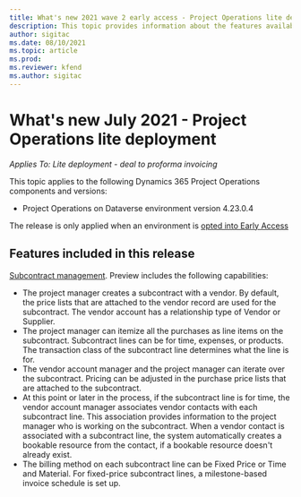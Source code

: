 ```yaml
---
title: What's new 2021 wave 2 early access - Project Operations lite deployment
description: This topic provides information about the features available in the 2021 release of Project Operations lite deployment.
author: sigitac
ms.date: 08/10/2021
ms.topic: article
ms.prod:
ms.reviewer: kfend 
ms.author: sigitac
---
```


# What's new July 2021 - Project Operations lite deployment

_Applies To: Lite deployment - deal to proforma invoicing_

This topic applies to the following Dynamics 365 Project Operations components and versions:

  - Project Operations on Dataverse environment version 4.23.0.4

The release is only applied when an environment is [opted into Early Access](https://docs.microsoft.com/en-us/power-platform/admin/opt-in-early-access-updates#how-to-enable-early-access-updates)

## Features included in this release

[Subcontract management](https://docs.microsoft.com/en-us/dynamics365/project-operations/pro/subcontracting/subcontracting_ea_scope).  Preview includes the following capabilities:

  - The project manager creates a subcontract with a vendor. By default, the price lists that are attached to the vendor record are used for the subcontract. The vendor account has a relationship type of Vendor or Supplier.
  - The project manager can itemize all the purchases as line items on the subcontract. Subcontract lines can be for time, expenses, or products. The transaction class of the subcontract line determines what the line is for.
  - The vendor account manager and the project manager can iterate over the subcontract. Pricing can be adjusted in the purchase price lists that are attached to the subcontract.
  - At this point or later in the process, if the subcontract line is for time, the vendor account manager associates vendor contacts with each subcontract line. This association provides information to the project manager who is working on the subcontract. When a vendor contact is associated with a subcontract line, the system automatically creates a bookable resource from the contact, if a bookable resource doesn't already exist.
  - The billing method on each subcontract line can be Fixed Price or Time and Material. For fixed-price subcontract lines, a milestone-based invoice schedule is set up.
